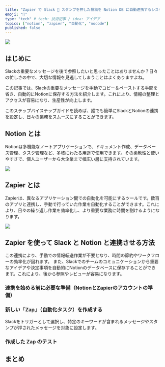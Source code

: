 ```yaml
---
title: "Zapier で Slack 📌 スタンプを押した投稿を Notion DB に自動連携するシステムを構築"
emoji: "🔖"
type: "tech" # tech: 技術記事 / idea: アイデア
topics: ["notion", "zapier", "自動化", "nocode"]
published: false
---
```


![](https://storage.googleapis.com/zenn-user-upload/e421f646671e-20231209.png)

## はじめに

Slackの重要なメッセージを後で参照したいと思ったことはありませんか？日々の忙しさの中で、大切な情報を見逃してしまうことはよくありますよね。

この記事では、Slackの重要なメッセージを手動でコピー＆ペーストする手間を省き、自動的にNotionに保存する方法を紹介します。これにより、情報の整理とアクセスが容易になり、生産性が向上します。

このステップバイステップガイドを読めば、誰でも簡単にSlackとNotionの連携を設定し、日々の業務をスムーズにすることができます。

## Notion とは

Notionは多機能なノートアプリケーションで、ドキュメント作成、データベース管理、タスク管理など、多岐にわたる用途で使用できます。その柔軟性と使いやすさで、個人ユーザーから大企業まで幅広い層に支持されています。

![](https://storage.googleapis.com/zenn-user-upload/c5394e69b429-20231209.png)

## Zapier とは

Zapierは、異なるアプリケーション間での自動化を可能にするツールです。数百のアプリと連携し、手動で行っていた作業を自動化することができます。これにより、日々の繰り返し作業を効率化し、より重要な業務に時間を割けるようになります。

![](https://storage.googleapis.com/zenn-user-upload/8d57cae7fa90-20231209.png)

## Zapier を使って Slack と Notion と連携させる方法

この連携により、手動での情報転送作業が不要となり、時間の節約やワークフローの効率化が図れます。
また、Slackでのチームのコミュニケーションから重要なアイデアや決定事項を自動的にNotionのデータベースに保存することができます。これにより、後から参照やレビューが容易になります。

### 連携を始める前に必要な準備（NotionとZapierのアカウントの準備）

### 新しい「Zap」（自動化タスク）を作成する

Slackをトリガーとして選択し、特定のキーワードが含まれるメッセージやスタンプが押されたメッセージを対象に設定します。

### 作成した Zap のテスト

## まとめ
